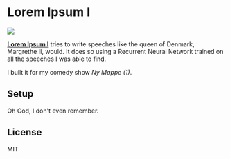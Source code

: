 # Lorem Ipsum I

<img src='https://s3.brnbw.com/2017-11-04-13_33_34-3UqAAwjrtM.gif' />

[**Lorem Ipsum I**](https://computers.mikkelmalmberg.com/issues/35) tries to write speeches like the queen of Denmark, Margrethe II, would. It does so using a Recurrent Neural Network trained on all the speeches I was able to find.

I built it for my comedy show _Ny Mappe (1)_.

## Setup

Oh God, I don't even remember.

## License

MIT
